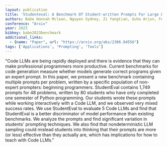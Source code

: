 ```yaml
---
layout: publication
title: 'Studenteval: A Benchmark Of Student-written Prompts For Large Language Models Of Code'
authors: Babe Hannah Mclean, Nguyen Sydney, Zi Yangtian, Guha Arjun, Feldman Molly Q, Anderson Carolyn Jane
conference: "Arxiv"
year: 2023
bibkey: babe2023benchmark
additional_links:
  - {name: "Paper", url: "https://arxiv.org/abs/2306.04556"}
tags: ['Applications', 'Prompting', 'Tools']
---
```

"Code LLMs are being rapidly deployed and there is evidence that they can make professional programmers more productive. Current benchmarks for code generation measure whether models generate correct programs given an expert prompt. In this paper, we present a new benchmark containing multiple prompts per problem, written by a specific population of non-expert prompters: beginning programmers. StudentEval contains 1,749 prompts for 48 problems, written by 80 students who have only completed one semester of Python programming. Our students wrote these prompts while working interactively with a Code LLM, and we observed very mixed success rates. We use StudentEval to evaluate 5 Code LLMs and find that StudentEval is a better discriminator of model performance than existing benchmarks. We analyze the prompts and find significant variation in students' prompting techniques. We also find that nondeterministic LLM sampling could mislead students into thinking that their prompts are more (or less) effective than they actually are, which has implications for how to teach with Code LLMs."
